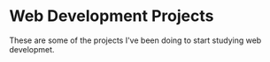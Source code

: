 # Web Development Projects
These are some of the projects I've been doing to start studying web developmet.

